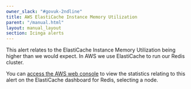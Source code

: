```yaml
---
owner_slack: "#govuk-2ndline"
title: AWS ElastiCache Instance Memory Utilization
parent: "/manual.html"
layout: manual_layout
section: Icinga alerts
---
```


This alert relates to the ElastiCache Instance Memory Utilization being higher than we would expect. In AWS we use ElastiCache to run our Redis cluster.

You can [access the AWS web console] to view the statistics relating to this alert on the ElastiCache dashboard for Redis, selecting a node.

[access the AWS web console]: https://eu-west-1.console.aws.amazon.com/elasticache/home?region=eu-west-1
